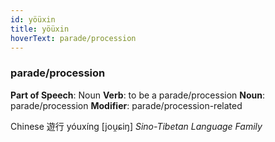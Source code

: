 ```yaml
---
id: yöüxin
title: yöüxin
hoverText: parade/procession
---
```


### parade/procession

**Part of Speech**: Noun
**Verb**: to be a parade/procession
**Noun**: parade/procession
**Modifier**: parade/procession-related

Chinese 遊行 yóuxíng [jou̯ɕiŋ]
*Sino-Tibetan Language Family*